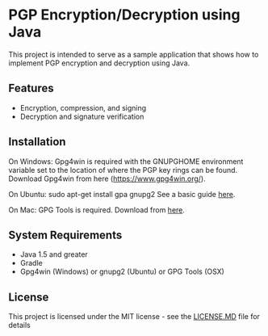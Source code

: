 # PGP Encryption/Decryption using Java

This project is intended to serve as a sample application that shows how to implement PGP encryption and decryption using Java.

## Features

* Encryption, compression, and signing
* Decryption and signature verification

## Installation
On Windows: Gpg4win is required with the GNUPGHOME environment variable set to the location of where the PGP key rings can be found. Download Gpg4win from here (https://www.gpg4win.org/).

On Ubuntu: sudo apt-get install gpa gnupg2
See a basic guide [here](https://www.deepdotweb.com/2015/02/17/basic-guide-pgp-linux).

On Mac: GPG Tools is required. Download from [here](https://gpgptools.org).

## System Requirements

* Java 1.5 and greater
* Gradle
* Gpg4win (Windows) or gnupg2 (Ubuntu) or GPG Tools (OSX)

## License

This project is licensed under the MIT license - see the [LICENSE.MD](./LICENSE) file for details
